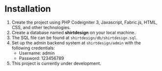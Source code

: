 # Installation

1. Create the project using PHP Codeigniter 3, Javascript, Fabric.js, HTML, CSS, and other technologies.
2. Create a database named **shirtdesign** on your local machine.
3. The SQL file can be found at `shirtdesign/db/shirtdesign.sql`.
4. Set up the admin backend system at `shirtdesign/admin` with the following credentials:
   - Username: admin
   - Password: 123456789
5. This project is currently under development.